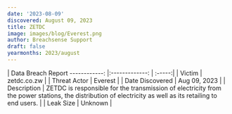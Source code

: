 ```yaml
---
date: '2023-08-09'
discovered: August 09, 2023
title: ZETDC
image: images/blog/Everest.png
author: Breachsense Support
draft: false
yearmonths: 2023/august
---
```



| Data Breach Report
------------:     |:-------------:    | :-----:|
| Victim      | zetdc.co.zw      | 
| Threat Actor      | Everest      | 
| Date Discovered      | Aug 09, 2023      | 
| Description      | ZETDC is responsible for the transmission of electricity from the power stations, the distribution of electricity as well as its retailing to end users.      | 
| Leak Size      | Unknown      | 


